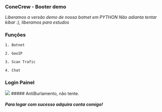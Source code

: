 ### ConeCrew - Booter demo

_Liberamos a versão demo de nossa botnet em PYTHON_
_Não adianta tentar kibar :), liberamos para estudos_

### Funções

```
1. Botnet

2. GeoIP

3. Scan Trafic

4. Chat

```
### Login Painel
<img src="https://image.prntscr.com/image/7OuPfIJ_TKOF4i7zTnuQcw.png">
##### AntiBurlamento, não tente.

##### Para logar com sucesso adquira conta comigo!


